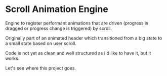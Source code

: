 # Scroll Animation Engine

Engine to register performant animations that are driven (progress is dragged or progress change is triggered) by scroll.

Originally part of an animated header which transitioned from a big state to a small state based on user scroll.

Code is not yet as clean and well structured as I'd like to have it, but it works.

Let's see where this project goes.
